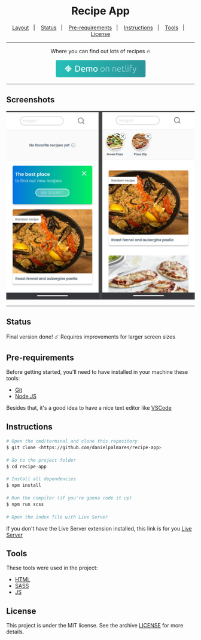 <h1 align="center">
  Recipe App
</h1>

<p align="center">
  <a href="#layout">Layout</a>&nbsp;&nbsp;&nbsp;|&nbsp;&nbsp;&nbsp;
  <a href="#status">Status</a>&nbsp;&nbsp;&nbsp;|&nbsp;&nbsp;&nbsp;
  <a href="#pre-requirements">Pre-requirements</a>&nbsp;&nbsp;&nbsp;|&nbsp;&nbsp;&nbsp;
  <a href="#instructions">Instructions</a>&nbsp;&nbsp;&nbsp;|&nbsp;&nbsp;&nbsp;
  <a href="#tools">Tools</a>&nbsp;&nbsp;&nbsp;|&nbsp;&nbsp;&nbsp;
  <a href="#license">License</a>
</p>

---

<p align="center">
  Where you can find out lots of recipes 🔥
</p>

<p align="center">
  <a href="https://dann-recipe-app.netlify.app/" target="_blank">
    <img alt="Demo on Netlify" src="https://github.com/danielpalmares/omnifood/blob/master/.github/demo-on-netlify.png">
  </a>
</p>

---

## Screenshots

![Layout](https://github.com/danielpalmares/recipe-app/blob/main/src/img/PicsArt_03-04-01.04.27.jpg)

---

## Status

Final version done! ☄️
Requires improvements for larger screen sizes

## Pre-requirements

Before getting started, you'll need to have installed in your machine these tools: 

- [Git](https://git-scm.com)
- [Node JS](https://nodejs.org/en/)

Besides that, it's a good idea to have a nice text editor like [VSCode](https://code.visualstudio.com/)

## Instructions

```bash
# Open the cmd/terminal and clone this repository
$ git clone <https://github.com/danielpalmares/recipe-app>

# Go to the project folder
$ cd recipe-app

# Install all dependencies
$ npm install

# Run the compiler (if you're gonna code it up)
$ npm run scss

# Open the index file with Live Server
```

If you don't have the Live Server extension installed, this link is for you [Live Server](https://marketplace.visualstudio.com/items?itemName=ritwickdey.LiveServer)

## Tools

These tools were used in the project:

- [HTML](https://developer.mozilla.org/pt-BR/docs/Web/HTML)
- [SASS](https://sass-lang.com/)
- [JS](https://developer.mozilla.org/pt-BR/docs/Web/JavaScript)

## License

This project is under the MIT license. See the archive [LICENSE](https://github.com/danielpalmares/recipe-app/blob/master/LICENSE) for more details.
